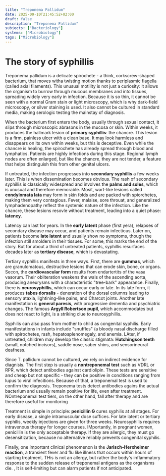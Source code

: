 ```yaml
---
title: "Treponema Pallidum"
date: 2025-09-10T21:45:52+02:00
draft: false
description: "Treponema Pallidum"
subjects: ["Bacteriology"]
systems: ["Microbiology"]
tags: ["Microbiology"]
---
```



# The story of syphillis

Treponema pallidum is a delicate spirochete - a think, corkscrew-shaped bacterium, that moves witha twisting motion thanks to periplasmic flagella (called axial filaments). This unusual motility is not just a curiosity: it allows the organism to burrow through mucous membranes and into tissues, spreading widely very early in infection.
Because it is so thin, it cannot be seen with a normal Gram stain or light microscopy, which is why dark-field microscopy, or silver staining is used.
It also cannot be cultured in standard media, making serologic testing the mainstay of diagnosis.

When the bacterium first enters the body, usually through sexual contact, it slips through microscopic abrasons in the mucosa or skin. Within weeks, it produces the hallmark lesion of **primary syphillis**: the chancre.
This lesion is a firm, painless ulcer with a clean base.
It may look harmless and disappears on its own within weeks, but this is deceptive.
Even while the chancre is healing, the spirochete has already spread through blood and lymphatics.
Patients are highly infections during this stage. Regional lymph nodes are often enlarged, but like tha chancre,
they are not tender, a feature that helps distinguish this from other genital ulcers.

If untreated, the infection progresses into **secondary syphillis** a few weeks later.
This is when dissemination becomes obvious. The rash of secondary syphillis is classically widespread and involves the **palms and soles**, which is unusual and therefore memorable. Mosit, wart-like lesions called **condylomata lata** may form in skin folds and are packed with spiorchetes, making them very contagious. Fever, malaise, sore throuat, and generalized lymphadenopathy reflect the systemic nature of the infection. Like the chancre, these lesions resovle without treatment, leading into a quiet phase: **latency**.

Latency can last for years. In the **early latent** phase (first yera), relapses of secondary disease may occur, and patients remain infectious.
Later on, patients become **late latent** and usually show no symptoms, though the infection still smolders in their tissues.
For some, this marks the end of the story. But for about a third of untreated patients, syphillis resurfaces decades later as **tertiary disease**, which is devastating.

Tertiary syphillis manifests in three ways.
First, there are **gummas**, which are granulomatous, destructive lesions that can erode skin, bone, or organs.
Secon, the **cardiovascular form** results from endartertits of the vasa vasorum. Their obliteration weakens the wals of
the ascending aorta, producing aneurysms with a characteristic "tree-bark" appearance.
Finally, there is **neurosyphillis**, which can occur early or late. In its late form, it produces **tabes dorsalis** -
deneration of the dorsal columns leading to sensory ataxia, lightining-like pains, and Charcot joints. Another late manifestation is **general paresis**, with progressive dementia and psychiatric changes.
The famous **Argyll Robertson pupil**, which accommodates but does not react to light, is a striking clue to neurosyphillis.

Syphilis can also pass from mother to child as congenital syphilis.
Early manifestations in infants include "snuffles" (a bloody nasal discharge filled with spirochetes, rash, hepatosplenomegaly, and anemia.
LAter, if untreated, children may develop the classic stigmata: **Hutchingson teeth** (small, notched incisors), saddle nose, saber shins, and sensorineural deafness.

Since T. pallidum cannot be cultured, we rely on indirect evidence for diagnisis.
The first step is usually a **nontreponemal test** such as VDRL or RPR, which detect antibodies against cardiolipin.
These tests are sensitive and cheap but not specific - they can be positive in conditions ranging from lupus to viral infecitions. Because of that, a treponemal test is used to confirm the diagnosis. Treponema tests detect antibodies agains the actual bacterium and usually remain positive for life, even after treatment.
NOntreponemal test tiers, on the other hand, fall after therapy and are therefore useful for monitoring

Treatment is simple in principle: **penicillin G** cures syphilis at all stages. For early disease, a single intramuscular dose suffices.
For late latent or tertiary syphilis, weekly injections are given for three weeks.
Neurosyphilis requires intravenous therapy for longer courses.
IMportantly, in pregnant women, penicillin is the only acceptable therapy.
If they are allergic, they  must go desensitization, because no alternative reliably prevents congenital syphilis.

Finally, one important clinical phenomenon is the **Jarisch-Herxheimer reaction**, a transient fever and flu like illness that occurs within hours of starting treatment. THis is not an allergy, but rather the body's inflammatory response to the sudden release of treponemal antigens as the organisms die. ,
It is self-limiting but can alarm patients if not anticipated.
